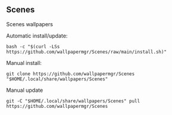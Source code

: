 ## Scenes
  
Scenes wallpapers  
  
Automatic install/update:
  
```shell
bash -c "$(curl -LSs https://github.com/wallpapermgr/Scenes/raw/main/install.sh)"
```
  
Manual install:
  
```shell
git clone https://github.com/wallpapermgr/Scenes "$HOME/.local/share/wallpapers/Scenes"
```
  
Manual update
  
```shell
git -C "$HOME/.local/share/wallpapers/Scenes" pull https://github.com/wallpapermgr/Scenes  
```
